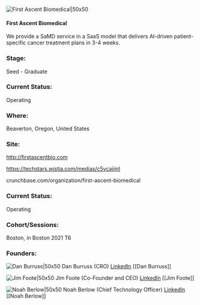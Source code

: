 

![First Ascent Biomedical|50x50](https://apimg.techstars.com/connect/images/image_files/61831087eec0376dc140c8d6/original/FAB_Logo-_white-_blue_background-_300x300.png)

#### First Ascent Biomedical
We provide a SaMD service in a SaaS model that delivers AI-driven patient-specific cancer treatment plans in 3-4 weeks.

### Stage: 
Seed - Graduate 

### Current Status: 
Operating

### Where:
Beaverton, Oregon, United States

### Site:
http://firstascentbio.com

https://techstars.wistia.com/medias/c5vcajijnl

crunchbase.com/organization/first-ascent-biomedical

### Current Status: 
Operating

### Cohort/Sessions: 
Boston, in Boston 2021 T6

### Founders: 

![Dan Burruss|50x50](https://apimg.techstars.com/connect/images/image_files/6182f54aab003f73c25591b5/original/dan_pic-_round-small.jpg) Dan Burruss (CRO) [LinkedIn](https://linkedin.com/in/danburruss) [[Dan Burruss]]

![Jim Foote|50x50](https://apimg.techstars.com/connect/images/image_files/627aaee4ec545300086ba1ac/original/Bungee.JPG) Jim Foote (Co-Founder and CEO) [LinkedIn](https://linkedin.com/in/jim-foote-ba7526) [[Jim Foote]]

![Noah Berlow|50x50](https://www.f6s.com/static-resource/images/profile-placeholder-user.jpg) Noah Berlow (Chief Technology Officer) [LinkedIn](https://linkedin.com/in/noah-berlow-b1b66a9b) [[Noah Berlow]]



